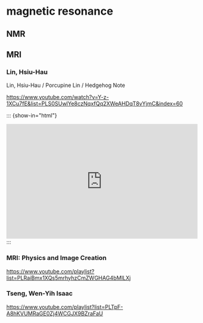 # magnetic resonance

## NMR

## MRI

### Lin, Hsiu-Hau

Lin, Hsiu-Hau / Porcupine Lin / Hedgehog Note

https://www.youtube.com/watch?v=Y-z-1XCu7fE&list=PLS0SUwlYe8czNqxfQq2XWeAHDqT8vYjmC&index=60

::: {show-in="html"}
<iframe width=500 height=300 frameborder="0" allowfullscreen src="https://www.youtube.com/embed/Y-z-1XCu7fE"></iframe>
:::

### MRI: Physics and Image Creation

https://www.youtube.com/playlist?list=PLRaiBmx1XQs5mrhyhzCmZWGHAG4bMlLXj

### Tseng, Wen-Yih Isaac

https://www.youtube.com/playlist?list=PLTpF-A8hKVUMRaGE0Zj4WCGJX9BZraFaU
